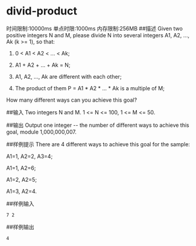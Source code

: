 # divid-product
时间限制:10000ms
单点时限:1000ms
内存限制:256MB
##描述
Given two positive integers N and M, please divide N into several integers A1, A2, ..., Ak (k >= 1), so that:

1. 0 < A1 < A2 < ... < Ak;

2. A1 + A2 + ... + Ak = N;

3. A1, A2, ..., Ak are different with each other;

4. The product of them P = A1 * A2 * ... * Ak is a multiple of M;

How many different ways can you achieve this goal?

##输入
Two integers N and M. 1 <= N <= 100, 1 <= M <= 50.

##输出
Output one integer -- the number of different ways to achieve this goal, module 1,000,000,007.

##样例提示
There are 4 different ways to achieve this goal for the sample:

A1=1, A2=2, A3=4;

A1=1, A2=6;

A1=2, A2=5;

A1=3, A2=4.

##样例输入
```
7 2
```
##样例输出
```
4
```
